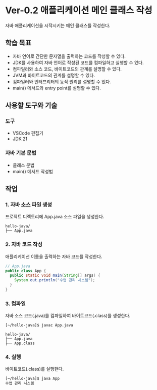 # Ver-0.2 애플리케이션 메인 클래스 작성

자바 애플리케이션을 시작시키는 메인 클래스를 작성한다.

## 학습 목표

- 자바 언어로 간단한 문자열을 출력하는 코드를 작성할 수 있다.
- JDK를 사용하여 자바 언어로 작성된 코드를 컴파일하고 실행할 수 있다.
- 컴파일러와 소스 코드, 바이트코드의 관계를 설명할 수 있다. 
- JVM과 바이트코드의 관계를 설명할 수 있다.
- 컴파일러와 인터프리터의 동작 원리를 설명할 수 있다.
- main() 메서드와 entry point를 설명할 수 있다.

## 사용할 도구와 기술

### 도구

- VSCode 편집기
- JDK 21

### 자바 기본 문법

- 클래스 문법
- main() 메서드 작성법

## 작업

### 1. 자바 소스 파일 생성

프로젝트 디렉토리에 App.java 소스 파일을 생성한다.  

```
hello-java/
├── App.java
```

### 2. 자바 코드 작성

애플리케이션 이름을 출력하는 자바 코드를 작성한다.

```java
// App.java
public class App {
  public static void main(String[] args) {
    System.out.println("수업 관리 시스템");
  }
}
```

### 3. 컴파일

자바 소스 코드(.java)를 컴파일하여 바이트코드(.class)를 생성한다.

```zsh
[~/hello-java]$ javac App.java
```

```
hello-java/
├── App.java
├── App.class
```

### 4. 실행

바이트코드(.class)를 실행한다.

```zsh
[~/hello-java]$ java App
수업 관리 시스템
```